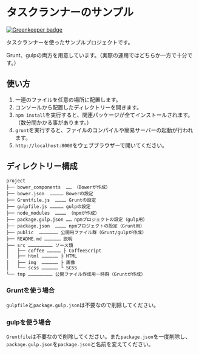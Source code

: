 # タスクランナーのサンプル

[![Greenkeeper badge](https://badges.greenkeeper.io/ginpei/20150210-task-runner.svg)](https://greenkeeper.io/)

タスクランナーを使ったサンプルプロジェクトです。

Grunt、gulpの両方を用意しています。（実際の運用ではどちらか一方で十分です。）

## 使い方

1. 一連のファイルを任意の場所に配置します。
2. コンソールから配置したディレクトリーを開きます。
3. `npm install`を実行すると、関連パッケージが全てインストールされます。（数分間かかる事があります。）
4. `grunt`を実行すると、ファイルのコンパイルや簡易サーバーの起動が行われます。
5. `http://localhost:8000`をウェブブラウザーで開いてください。

## ディレクトリー構成

```
project
├── bower_components  …… （Bowerが作成）
├── bower.json  …………… Bowerの設定
├── Gruntfile.js  ………… Gruntの設定
├── gulpfile.js …………… gulpの設定
├── node_modules  ………… （npmが作成）
├── package.gulp.json …… npmプロジェクトの設定（gulp用）
├── package.json  ………… npmプロジェクトの設定（Grunt用）
├── public  ………………… 公開用ファイル群（Grunt/gulpが作成）
├── README.md ……………… 説明
├── src ……………………… ソース類
│   ├── coffee …………… ├ CoffeeScript
│   ├── html ……………… ├ HTML
│   ├── img  ……………… ├ 画像
│   └── scss ……………… └ SCSS
└── tmp ……………………… 公開ファイル作成用一時群（Gruntが作成）
```

### Gruntを使う場合

`gulpfile`と`package.gulp.json`は不要なので削除してください。

### gulpを使う場合

`Gruntfile`は不要なので削除してください。また`package.json`を一度削除し、`package.gulp.json`を`package.json`と名前を変えてください。
